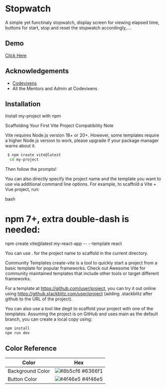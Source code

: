 
# Stopwatch 

A simple yet functinaly stopwatch, display screen for viewing elapsed time, buttons for start, stop and reset the stopwatch accordingly,.... 


## Demo

[Click Here](https://stop-watch-beige.vercel.app/)




## Acknowledgements

 - [Codevixens](https://www.codevixens.org/)
 - All the Mentors and Admin at Codevixens



## Installation

Install my-project with npm


Scaffolding Your First Vite Project
Compatibility Note

Vite requires Node.js version 18+ or 20+. However, some templates require a higher Node.js version to work, please upgrade if your package manager warns about it.


```bash
 $ npm create vite@latest
  cd my-project
```

Then follow the prompts!

You can also directly specify the project name and the template you want to use via additional command line options. For example, to scaffold a Vite + Vue project, run:

bash
# npm 7+, extra double-dash is needed:
npm create vite@latest my-react-app -- --template react


You can use . for the project name to scaffold in the current directory.

Community Templates
create-vite is a tool to quickly start a project from a basic template for popular frameworks. Check out Awesome Vite for community maintained templates that include other tools or target different frameworks.

For a template at https://github.com/user/project, you can try it out online using https://github.stackblitz.com/user/project (adding .stackblitz after github to the URL of the project).

You can also use a tool like degit to scaffold your project with one of the templates. Assuming the project is on GitHub and uses main as the default branch, you can create a local copy using:


```bash
npm install
npm run dev
```



## Color Reference

| Color             | Hex                                                                |
| ----------------- | ------------------------------------------------------------------ |
| Background Color | ![#8b5cf6](https://via.placeholder.com/10/0a192f?text=+) #6366f1 |
| Button Color | ![#4f46e5](https://via.placeholder.com/10/f8f8f8?text=+) #4f46e5 |


